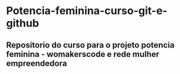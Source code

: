 # Potencia-feminina-curso-git-e-github

## Repositorio do curso para o projeto potencia feminina - womakerscode e rede mulher empreendedora
